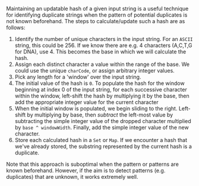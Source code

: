 Maintaining an updatable hash of a given input string is a useful technique for identifying duplicate strings when the pattern of potential duplicates is not known beforehand.  The steps to calculate/update such a hash are as follows:
1. Identify the number of unique characters in the input string.  For an `ASCII` string, this could  be 256.  If we know there are e.g. 4 characters (A,C,T,G for DNA), use 4.  This becomes the base in which we will calculate the hash.
2. Assign each distinct character a value within the range of the base.  We could use the unique `charCode`, or assign arbitrary integer values.
3. Pick any length for a 'window' over the input string.
4. The initial value of the hash is `0`.  To populate the hash for the window beginning at index 0 of the input string, for each successive character within the window, left-shift the hash by multiplying it by the base, then add the appropriate integer value for the current character
5. When the initial window is populated, we begin sliding to the right.  Left-shift by multiplying by base, then *subtract* the left-most value by subtracting the simple integer value of the dropped character multiplied by `base ^ windowWidth`.  Finally, add the simple integer value of the new character.
6. Store each calculated hash in a `Set` or `Map`.  If we encounter a hash that we've already stored, the substring represented by the current hash is a duplicate.

Note that this approach is suboptimal when the pattern or patterns are known beforehand.  However, if the aim is to detect patterns (e.g. duplicates) that are unknown, it works extremely well.